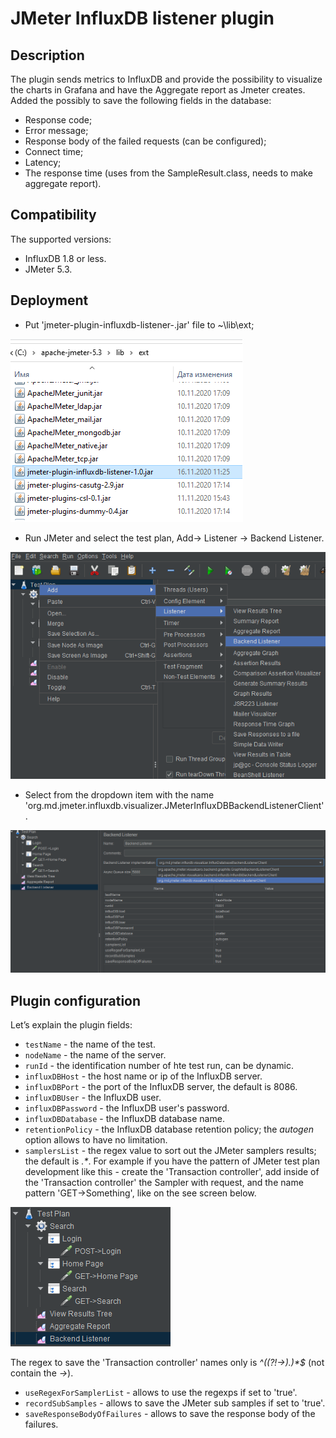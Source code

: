 # JMeter InfluxDB listener plugin

## Description
The plugin sends metrics to InfluxDB and provide the possibility to visualize the charts in Grafana and have the Aggregate report as Jmeter creates. Added the possibly to save the following fields in the database:
* Response code;
* Error message;
* Response body of the failed requests (can be configured); 
* Connect time;
* Latency;
* The response time (uses from the SampleResult.class, needs to make aggregate report). 

## Compatibility
The supported versions:
* InfluxDB 1.8 or less.
* JMeter 5.3.

## Deployment
* Put 'jmeter-plugin-influxdb-listener-<version>.jar' file to ~<JmeterPath>\lib\ext;

![](img/deploy1.png)

* Run JMeter and select the test plan, Add-> Listener -> Backend Listener.

![](img/deploy2.png)

* Select from the dropdown item with the name 'org.md.jmeter.influxdb.visualizer.JMeterInfluxDBBackendListenerClient'.

![](img/deploy3.png)

## Plugin configuration 
Let’s explain the plugin fields:
* `testName` - the name of the test.
* `nodeName` - the name of the server.
* `runId` - the identification number of hte test run, can be dynamic.
* `influxDBHost` - the host name or ip of the InfluxDB server.
* `influxDBPort` - the port of the InfluxDB server, the default is 8086.
* `influxDBUser` - the InfluxDB user. 
* `influxDBPassword` - the InfluxDB user's password.
* `influxDBDatabase` - the InfluxDB database name.
* `retentionPolicy` - the InfluxDB database retention policy; the _autogen_ option allows to have no limitation. 
* `samplersList` - the regex value to sort out the JMeter samplers results; the default is _.*_. For example if you have the pattern of JMeter test plan development like this - create the 'Transaction controller', add inside of the 'Transaction controller' the Sampler with request, and the name pattern 'GET->Something', like on the see screen below.
 
 ![](img/testPlan.png)
 
The regex to save the 'Transaction controller' names only is _^((?!->).)*$_ (not contain the _->_).
* `useRegexForSamplerList` - allows to use the regexps if set to 'true'.
* `recordSubSamples` - allows to save the JMeter sub samples if set to 'true'.
* `saveResponseBodyOfFailures` - allows to save the response body of the failures.